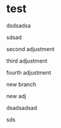 
# test


dsdsadsa

sdsad


second adjustment

third adjustment

fourth adjustment


new branch


new adj

dsadsadsad


sds
